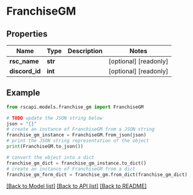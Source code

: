# FranchiseGM


## Properties

Name | Type | Description | Notes
------------ | ------------- | ------------- | -------------
**rsc_name** | **str** |  | [optional] [readonly] 
**discord_id** | **int** |  | [optional] [readonly] 

## Example

```python
from rscapi.models.franchise_gm import FranchiseGM

# TODO update the JSON string below
json = "{}"
# create an instance of FranchiseGM from a JSON string
franchise_gm_instance = FranchiseGM.from_json(json)
# print the JSON string representation of the object
print(FranchiseGM.to_json())

# convert the object into a dict
franchise_gm_dict = franchise_gm_instance.to_dict()
# create an instance of FranchiseGM from a dict
franchise_gm_form_dict = franchise_gm.from_dict(franchise_gm_dict)
```
[[Back to Model list]](../README.md#documentation-for-models) [[Back to API list]](../README.md#documentation-for-api-endpoints) [[Back to README]](../README.md)


